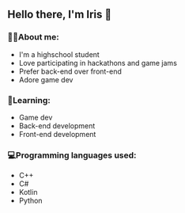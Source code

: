 ## Hello there, I'm Iris 👋
### 👩‍💻About me:
- I'm a highschool student
- Love participating in hackathons and game jams
- Prefer back-end over front-end
- Adore game dev
### 📖Learning:
- Game dev
- Back-end development
- Front-end development
### 💻Programming languages used:
- C++
- C#
- Kotlin
- Python
